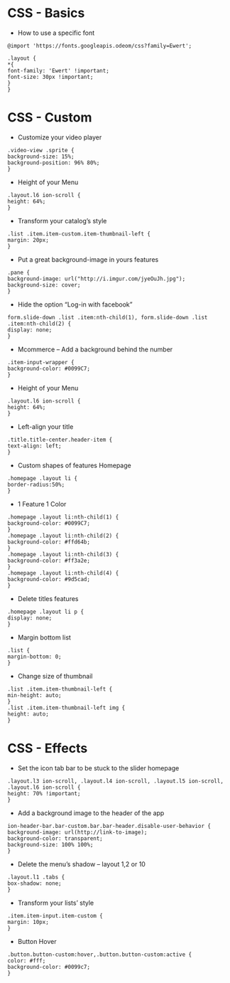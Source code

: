 # CSS - Basics

* How to use a specific font

```
@import 'https://fonts.googleapis.odeom/css?family=Ewert';
```

```
.layout {
*{
font-family: 'Ewert' !important;
font-size: 30px !important;
}
}
```


# CSS - Custom

* Customize your video player

```
.video-view .sprite {
background-size: 15%;
background-position: 96% 80%;
}
```


* Height of your Menu

```
.layout.l6 ion-scroll {
height: 64%;
}
```

* Transform your catalog’s style

```
.list .item.item-custom.item-thumbnail-left {
margin: 20px;
}
```

* Put a great background-image in yours features

```
.pane {
background-image: url("http://i.imgur.com/jyeOuJh.jpg");
background-size: cover;
}
```

* Hide the option “Log-in with facebook”

```
form.slide-down .list .item:nth-child(1), form.slide-down .list .item:nth-child(2) {
display: none;
}
```


* Mcommerce – Add a background behind the number

```
.item-input-wrapper {
background-color: #0099C7;
}
```

* Height of your Menu

```
.layout.l6 ion-scroll {
height: 64%;
}
```


* Left-align your title

```
.title.title-center.header-item {
text-align: left;
}
```

* Custom shapes of features Homepage

```
.homepage .layout li {
border-radius:50%;
}
```

* 1 Feature 1 Color

```
.homepage .layout li:nth-child(1) {
background-color: #0099C7;
}
.homepage .layout li:nth-child(2) {
background-color: #ffd64b;
}
.homepage .layout li:nth-child(3) {
background-color: #ff3a2e;
}
.homepage .layout li:nth-child(4) {
background-color: #9d5cad;
}
```

* Delete titles features

```
.homepage .layout li p {
display: none;
}
```


* Margin bottom list

```
.list {
margin-bottom: 0;
}
```

* Change size of thumbnail

```
.list .item.item-thumbnail-left {
min-height: auto;
}
.list .item.item-thumbnail-left img {
height: auto;
}
```

# CSS - Effects

* Set the icon tab bar to be stuck to the slider homepage

```
.layout.l3 ion-scroll, .layout.l4 ion-scroll, .layout.l5 ion-scroll, .layout.l6 ion-scroll {
height: 70% !important;
}
```

* Add a background image to the header of the app

```
ion-header-bar.bar-custom.bar.bar-header.disable-user-behavior {
background-image: url(http://link-to-image);
background-color: transparent;
background-size: 100% 100%;
}
```

* Delete the menu’s shadow – layout 1,2 or 10

```
.layout.l1 .tabs {
box-shadow: none;
}
```

* Transform your lists’ style

```
.item.item-input.item-custom {
margin: 10px;
}
```

* Button Hover

```
.button.button-custom:hover,.button.button-custom:active {
color: #fff;
background-color: #0099c7;
}
```


